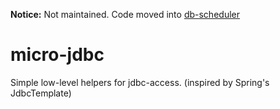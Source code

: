 **Notice:** Not maintained. Code moved into [db-scheduler](https://github.com/kagkarlsson/db-scheduler/)

# micro-jdbc

Simple low-level helpers for jdbc-access.  (inspired by Spring's JdbcTemplate)
